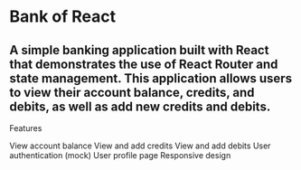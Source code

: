 # Bank of React
## A simple banking application built with React that demonstrates the use of React Router and state management. This application allows users to view their account balance, credits, and debits, as well as add new credits and debits.
Features

View account balance
View and add credits
View and add debits
User authentication (mock)
User profile page
Responsive design
